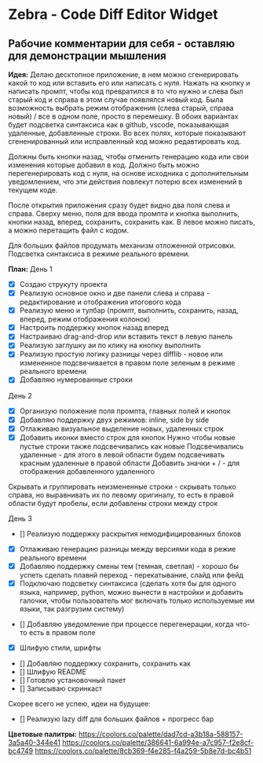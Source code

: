 # Zebra - Code Diff Editor Widget

## Рабочие комментарии для себя - оставляю для демонстрации мышления

**Идея:**
Делаю десктопное приложение, в нем можно сгенерировать какой то код или вставить его или написать с нуля.
Нажать на кнопку и написать промпт, чтобы код превратился в то что нужно и слева был старый код и справа в этом случае появлялся новый код.
Была возможность выбрать режим отображения (слева старый, справа новый) / все в одном поле, просто в перемешку. В обоих вариантах будет подсветка синтаксиса как в github, vscode, показывающая удаленные, добавленные строки. Во всех полях, которые показывают сгененированный или исправленный код можно редавтировать код.

Должны быть кнопки назад, чтобы отменить генерацию кода или свои изменения которые добавил в код. Должно быть можно перегенерировать код с нуля, на основе исходника с дополнительным уведомлением, что эти действия повлекут потерю всех изменений в текущем коде.

После открытия приложения сразу будет видно два поля слева и справа. Сверху меню, поля для ввода промпта и кнопка выполнить, кнопки назад, вперед, сохранить, сохранить как. В левое можно писать, а можно перетащить файл с кодом.

Для больших файлов продумать механизм отложенной отрисовки.
Подсветка синтаксиса в режиме реального времени.

**План:**
День 1
- [x] Создаю струкуту проекта
- [x] Реализую основное окно и две панели слева и справа - редактирование и отображения итогового кода
- [x] Реализую меню и тулбар (промпт, выполнить, сохранить, назад, вперед, режим отображения колонок)
- [x] Настроить поддержку кнопок назад вперед
- [x] Настраиваю drag-and-drop или вставить текст в левую панель
- [x] Реализую заглушку аи по клику на кнопку выполнить
- [x] Реализую простую логику разницы через difflib - новое или измененное подсвечивается в правом поле зеленым в режиме реального времени
- [x] Добавляю нумерованные строки

День 2
- [x] Организую положение поля промпта, главных полей и кнопок
- [x] Добавляю поддержку двух режимов: inline, side by side
- [x] Отлаживаю визуальное выделение новых, удаленных строк
- [x] Добавить иконки вместо строк для кнопок
Нужно чтобы новые пустые строки также подсвечивались как новые
Подсвечивались удаленные - для этого в левой области будем подсвечивать красным удаленные в правой области
Добавить значки + / - для отображения добавленного удаленного

Скрывать и группировать неизмененные строки - скрывать только справа, но выравнивать их по левому оригиналу, то есть в правой области будут пробелы, если добавлены строки между строк

День 3
- [] Реализую поддержку раскрытия немодифицированных блоков
- [x] Отлаживаю генерацию разницы между версиями кода в режие реального времени
- [x] Добавляю поддержку смены тем (темная, светлая) - хорошо бы успеть сделать плавнй переход - перекатывание, слайд или фейд
- [x] Подключаю подсветку синтаксиса (сделать хотя бы для одного языка, например, python, можно вынести в настройки и добавить галочки, чтобы пользователь мог включать только используемые им языки, так разгрузим систему)
- [] Добавляю уведомление при процессе перегенерации, когда что-то есть в правом поле
- [x] Шлифую стили, шрифты
- [] Добавляю поддержку сохранить, сохранить как
- [] Шлифую README
- [] Готовлю установочный пакет
- [] Записываю скринкаст

Скорее всего не успею, идеи на будущее:
- [] Реализую lazy diff для больших файлов + прогресс бар


**Цветовые палитры:**
https://coolors.co/palette/dad7cd-a3b18a-588157-3a5a40-344e41
https://coolors.co/palette/386641-6a994e-a7c957-f2e8cf-bc4749
https://coolors.co/palette/8cb369-f4e285-f4a259-5b8e7d-bc4b51